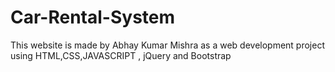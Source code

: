# Car-Rental-System
This website is made by Abhay Kumar Mishra as a web development project using HTML,CSS,JAVASCRIPT , jQuery and Bootstrap

